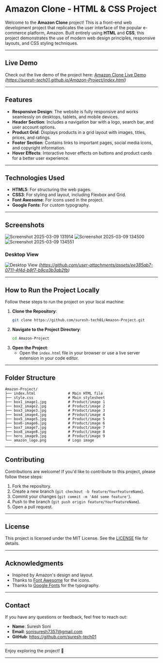 # **Amazon Clone - HTML & CSS Project**

Welcome to the **Amazon Clone** project! This is a front-end web development project that replicates the user interface of the popular e-commerce platform, Amazon. Built entirely using **HTML** and **CSS**, this project demonstrates the use of modern web design principles, responsive layouts, and CSS styling techniques.

---

## **Live Demo**
Check out the live demo of the project here: [Amazon Clone Live Demo](#) *(https://suresh-tech01.github.io/Amazon-Project/index.html)*

---

## **Features**
- **Responsive Design**: The website is fully responsive and works seamlessly on desktops, tablets, and mobile devices.
- **Header Section**: Includes a navigation bar with a logo, search bar, and user account options.
- **Product Grid**: Displays products in a grid layout with images, titles, prices, and ratings.
- **Footer Section**: Contains links to important pages, social media icons, and copyright information.
- **Hover Effects**: Interactive hover effects on buttons and product cards for a better user experience.

---

## **Technologies Used**
- **HTML5**: For structuring the web pages.
- **CSS3**: For styling and layout, including Flexbox and Grid.
- **Font Awesome**: For icons used in the project.
- **Google Fonts**: For custom typography.

---

## **Screenshots**
![Screenshot 2025-03-09 131914](https://github.com/user-attachments/assets/86afd87a-4fd7-4920-93dc-21b38497a91f)
![Screenshot 2025-03-09 134500](https://github.com/user-attachments/assets/cbc121f3-95bc-4041-99fe-3a7f4bb0fe8d)
![Screenshot 2025-03-09 134551](https://github.com/user-attachments/assets/1f58a352-77d0-4af1-baec-7a4618b3a13f)




### Desktop View
![Desktop View](#) *(https://github.com/user-attachments/assets/ee385ab7-0711-4f4d-b8f7-b9ca3b3ab2fb)*

---

## **How to Run the Project Locally**
Follow these steps to run the project on your local machine:

1. **Clone the Repository**:
   ```bash
   git clone https://github.com/suresh-tech01/Amazon-Project.git
   ```
2. **Navigate to the Project Directory**:
   ```bash
   cd Amazon-Project
   ```
3. **Open the Project**:
   - Open the `index.html` file in your browser or use a live server extension in your code editor.

---

## **Folder Structure**
```
Amazon-Project/
├── index.html               # Main HTML file
├── style.css                # Main stylesheet
├── box1_image1.jpg          # Product/image 1
├── box2_image2.jpg          # Product/image 2
├── box3_image3.jpg          # Product/image 3
├── box4_image4.jpg          # Product/image 4
├── box5_image5.jpg          # Product/image 5
├── box6-image6.jpg          # Product/image 6
├── box7_image7.jpg          # Product/image 7
├── box8_image8.jpg          # Product/image 8
├── hero_image9.jpg          # Product/image 9
└── amazon_logo.png          # Logo image
```

---

## **Contributing**
Contributions are welcome! If you'd like to contribute to this project, please follow these steps:
1. Fork the repository.
2. Create a new branch (`git checkout -b feature/YourFeatureName`).
3. Commit your changes (`git commit -m 'Add some feature'`).
4. Push to the branch (`git push origin feature/YourFeatureName`).
5. Open a pull request.

---

## **License**
This project is licensed under the MIT License. See the [LICENSE](LICENSE) file for details.

---

## **Acknowledgments**
- Inspired by Amazon's design and layout.
- Thanks to [Font Awesome](https://fontawesome.com/) for the icons.
- Thanks to [Google Fonts](https://fonts.google.com/) for the typography.

---

## **Contact**
If you have any questions or feedback, feel free to reach out:
- **Name**: Suresh Soni
- **Email**: sonisuresh7357@gmail.com
- **GitHub**: https://github.com/suresh-tech01

---

Enjoy exploring the project! 🚀

---
